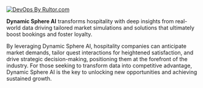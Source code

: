 [![DevOps By Rultor.com](https://www.rultor.com/b/hizmailovich/northview-data-warehouse)](https://www.rultor.com/p/dynamicsphereai/dynamic-sphere-app)

**Dynamic Sphere AI** transforms hospitality with deep insights from real-world data driving tailored market simulations and solutions that ultimately boost bookings and foster loyalty.

By leveraging Dynamic Sphere AI, hospitality companies can anticipate market demands, tailor quest interactions for heightened satisfaction, and drive strategic decision-making, positioning them at the forefront of the industry. For those seeking to transform data into competitive advantage, Dynamic Sphere AI is the key to unlocking new opportunities and achieving sustained growth.
